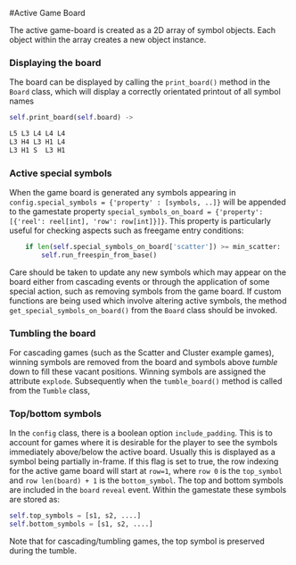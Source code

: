 #Active Game Board

The active game-board is created as a 2D array of symbol objects. Each object within the array creates a new object instance. 

### Displaying the board

The board can be displayed by calling the `print_board()` method in the `Board` class, which will display a correctly orientated printout of all symbol names
```python
self.print_board(self.board) ->
```
```sh
L5 L3 L4 L4 L4 
L3 H4 L3 H1 L4 
L3 H1 S  L3 H1 
```


### Active special symbols

When the game board is generated any symbols appearing in `config.special_symbols = {'property' : [symbols, ..]}` will be appended to the gamestate property `special_symbols_on_board = {'property': [{'reel': reel[int], 'row': row[int]}]}`. This property is particularly useful for checking aspects such as freegame entry conditions:
```python
    if len(self.special_symbols_on_board['scatter']) >= min_scatter:
        self.run_freespin_from_base()
```

Care should be taken to update any new symbols which may appear on the board either from cascading events or through the application of some special action, such as removing symbols from the game board. If custom functions are being used which involve altering active symbols, the method `get_special_symbols_on_board()` from the `Board` class should be invoked.


### Tumbling the board

For cascading games (such as the Scatter and Cluster example games), winning symbols are removed from the board and symbols above *tumble* down to fill these vacant positions. Winning symbols are assigned the attribute `explode`. Subsequently when the `tumble_board()` method is called from the `Tumble` class, 


### Top/bottom symbols

In the `config` class, there is a boolean option `include_padding`. This is to account for games where it is desirable for the player to see the symbols immediately above/below the active board. Usually this is displayed as a symbol being partially in-frame. If this flag is set to true, the row indexing for the active game board will start at `row=1`, where `row 0` is the `top_symbol` and `row len(board) + 1` is the `bottom_symbol`. The top and bottom symbols are included in the `board` `reveal` event. Within the gamestate these symbols are stored as:
```python
self.top_symbols = [s1, s2, ....]
self.bottom_symbols = [s1, s2, ....]
```
Note that for cascading/tumbling games, the top symbol is preserved during the tumble.